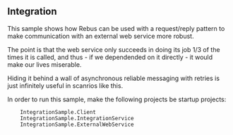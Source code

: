 ## Integration

This sample shows how Rebus can be used with a request/reply pattern to make
communication with an external web service more robust.

The point is that the web service only succeeds in doing its job 1/3 of the
times it is called, and thus - if we dependended on it directly - it would
make our lives miserable.

Hiding it behind a wall of asynchronous reliable messaging with retries is
just infinitely useful in scanrios like this.

In order to run this sample, make the following projects be startup projects:

        IntegrationSample.Client
        IntegrationSample.IntegrationService
        IntegrationSample.ExternalWebService